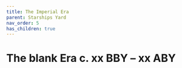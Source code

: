 ```yaml
---
title: The Imperial Era
parent: Starships Yard
nav_order: 5
has_children: true
---
```


# The blank Era c. xx BBY – xx ABY